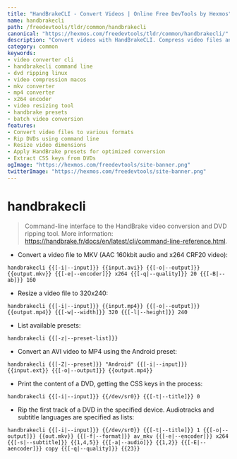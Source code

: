 ```yaml
---
title: "HandBrakeCLI - Convert Videos | Online Free DevTools by Hexmos"
name: handbrakecli
path: /freedevtools/tldr/common/handbrakecli
canonical: "https://hexmos.com/freedevtools/tldr/common/handbrakecli/"
description: "Convert videos with HandBrakeCLI. Compress video files and rip DVDs using this powerful command-line interface. Free online tool, no registration required."
category: common
keywords:
- video converter cli
- handbrakecli command line
- dvd ripping linux
- video compression macos
- mkv converter
- mp4 converter
- x264 encoder
- video resizing tool
- handbrake presets
- batch video conversion
features:
- Convert video files to various formats
- Rip DVDs using command line
- Resize video dimensions
- Apply HandBrake presets for optimized conversion
- Extract CSS keys from DVDs
ogImage: "https://hexmos.com/freedevtools/site-banner.png"
twitterImage: "https://hexmos.com/freedevtools/site-banner.png"
---
```


# handbrakecli

> Command-line interface to the HandBrake video conversion and DVD ripping tool.
> More information: <https://handbrake.fr/docs/en/latest/cli/command-line-reference.html>.

- Convert a video file to MKV (AAC 160kbit audio and x264 CRF20 video):

`handbrakecli {{[-i|--input]}} {{input.avi}} {{[-o|--output]}} {{output.mkv}} {{[-e|--encoder]}} x264 {{[-q|--quality]}} 20 {{[-B|--ab]}} 160`

- Resize a video file to 320x240:

`handbrakecli {{[-i|--input]}} {{input.mp4}} {{[-o|--output]}} {{output.mp4}} {{[-w|--width]}} 320 {{[-l|--height]}} 240`

- List available presets:

`handbrakecli {{[-z|--preset-list]}}`

- Convert an AVI video to MP4 using the Android preset:

`handbrakecli {{[-Z|--preset]}} "Android" {{[-i|--input]}} {{input.ext}} {{[-o|--output]}} {{output.mp4}}`

- Print the content of a DVD, getting the CSS keys in the process:

`handbrakecli {{[-i|--input]}} {{/dev/sr0}} {{[-t|--title]}} 0`

- Rip the first track of a DVD in the specified device. Audiotracks and subtitle languages are specified as lists:

`handbrakecli {{[-i|--input]}} {{/dev/sr0}} {{[-t|--title]}} 1 {{[-o|--output]}} {{out.mkv}} {{[-f|--format]}} av_mkv {{[-e|--encoder]}} x264 {{[-s|--subtitle]}} {{1,4,5}} {{[-a|--audio]}} {{1,2}} {{[-E|--aencoder]}} copy {{[-q|--quality]}} {{23}}`
